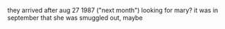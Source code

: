 they arrived after aug 27 1987 ("next month")
looking for mary?
it was in september that she was smuggled out, maybe